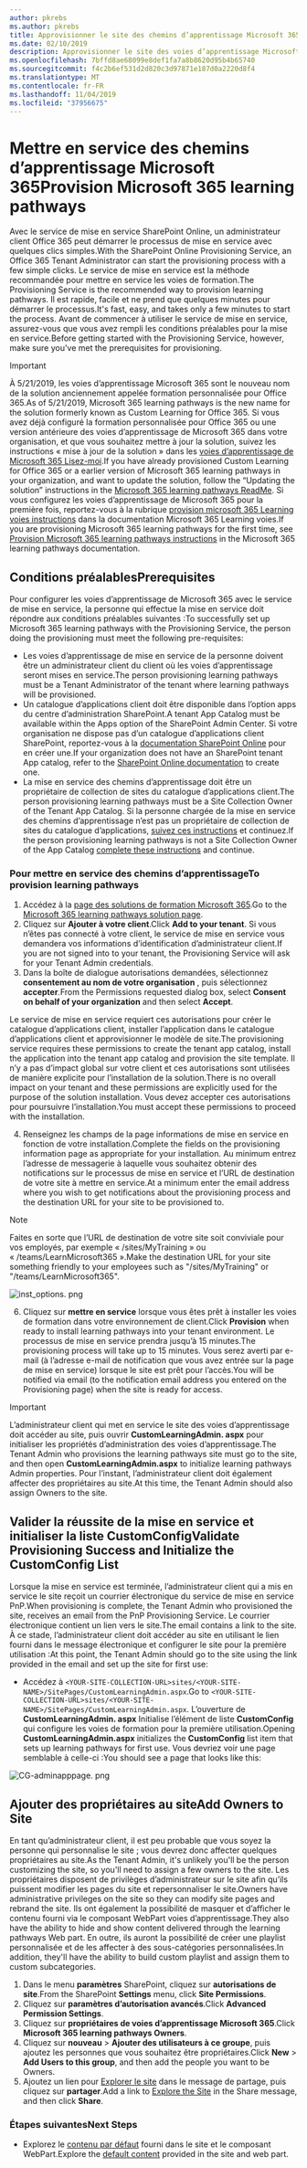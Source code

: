 ```yaml
---
author: pkrebs
ms.author: pkrebs
title: Approvisionner le site des chemins d’apprentissage Microsoft 365
ms.date: 02/10/2019
description: Approvisionner le site des voies d’apprentissage Microsoft 365 via le service de mise en service SharePoint
ms.openlocfilehash: 7bffd8ae68099e8def1fa7a8b8620d95b4b65740
ms.sourcegitcommit: f4c2b6ef531d2d820c3d97871e187d0a2220d8f4
ms.translationtype: MT
ms.contentlocale: fr-FR
ms.lasthandoff: 11/04/2019
ms.locfileid: "37956675"
---
```

# <a name="provision-microsoft-365-learning-pathways"></a><span data-ttu-id="7ea89-103">Mettre en service des chemins d’apprentissage Microsoft 365</span><span class="sxs-lookup"><span data-stu-id="7ea89-103">Provision Microsoft 365 learning pathways</span></span>

<span data-ttu-id="7ea89-104">Avec le service de mise en service SharePoint Online, un administrateur client Office 365 peut démarrer le processus de mise en service avec quelques clics simples.</span><span class="sxs-lookup"><span data-stu-id="7ea89-104">With the SharePoint Online Provisioning Service, an Office 365 Tenant Administrator can start the provisioning process with a few simple clicks.</span></span> <span data-ttu-id="7ea89-105">Le service de mise en service est la méthode recommandée pour mettre en service les voies de formation.</span><span class="sxs-lookup"><span data-stu-id="7ea89-105">The Provisioning Service is the recommended way to provision learning pathways.</span></span> <span data-ttu-id="7ea89-106">Il est rapide, facile et ne prend que quelques minutes pour démarrer le processus.</span><span class="sxs-lookup"><span data-stu-id="7ea89-106">It's fast, easy, and takes only a few minutes to start the process.</span></span> <span data-ttu-id="7ea89-107">Avant de commencer à utiliser le service de mise en service, assurez-vous que vous avez rempli les conditions préalables pour la mise en service.</span><span class="sxs-lookup"><span data-stu-id="7ea89-107">Before getting started with the Provisioning Service, however, make sure you've met the prerequisites for provisioning.</span></span>

> [!IMPORTANT]
> <span data-ttu-id="7ea89-108">À 5/21/2019, les voies d’apprentissage Microsoft 365 sont le nouveau nom de la solution anciennement appelée formation personnalisée pour Office 365.</span><span class="sxs-lookup"><span data-stu-id="7ea89-108">As of 5/21/2019, Microsoft 365 learning pathways is the new name for the solution formerly known as Custom Learning for Office 365.</span></span> <span data-ttu-id="7ea89-109">Si vous avez déjà configuré la formation personnalisée pour Office 365 ou une version antérieure des voies d’apprentissage de Microsoft 365 dans votre organisation, et que vous souhaitez mettre à jour la solution, suivez les instructions « mise à jour de la solution » dans les [voies d’apprentissage de Microsoft 365 Lisez-moi](https://github.com/pnp/custom-learning-office-365).</span><span class="sxs-lookup"><span data-stu-id="7ea89-109">If you have already provisioned Custom Learning for Office 365 or a earlier version of Microsoft 365 learning pathways in your organization, and want to update the solution, follow the “Updating the solution” instructions in the [Microsoft 365 learning pathways ReadMe](https://github.com/pnp/custom-learning-office-365).</span></span> <span data-ttu-id="7ea89-110">Si vous configurez les voies d’apprentissage de Microsoft 365 pour la première fois, reportez-vous à la rubrique [provision microsoft 365 Learning voies instructions]( https://docs.microsoft.com/en-us/office365/customlearning/custom_provision) dans la documentation Microsoft 365 Learning voies.</span><span class="sxs-lookup"><span data-stu-id="7ea89-110">If you are provisioning Microsoft 365 learning pathways for the first time, see [Provision Microsoft 365 learning pathways instructions]( https://docs.microsoft.com/en-us/office365/customlearning/custom_provision) in the Microsoft 365 learning pathways documentation.</span></span>  

## <a name="prerequisites"></a><span data-ttu-id="7ea89-111">Conditions préalables</span><span class="sxs-lookup"><span data-stu-id="7ea89-111">Prerequisites</span></span>
 
<span data-ttu-id="7ea89-112">Pour configurer les voies d’apprentissage de Microsoft 365 avec le service de mise en service, la personne qui effectue la mise en service doit répondre aux conditions préalables suivantes :</span><span class="sxs-lookup"><span data-stu-id="7ea89-112">To successfully set up Microsoft 365 learning pathways with the Provisioning Service, the person doing the provisioning must meet the following pre-requisites:</span></span> 
 
- <span data-ttu-id="7ea89-113">Les voies d’apprentissage de mise en service de la personne doivent être un administrateur client du client où les voies d’apprentissage seront mises en service.</span><span class="sxs-lookup"><span data-stu-id="7ea89-113">The person provisioning learning pathways must be a Tenant Administrator of the tenant where learning pathways will be provisioned.</span></span>  
- <span data-ttu-id="7ea89-114">Un catalogue d’applications client doit être disponible dans l’option apps du centre d’administration SharePoint.</span><span class="sxs-lookup"><span data-stu-id="7ea89-114">A tenant App Catalog must be available within the Apps option of the SharePoint Admin Center.</span></span> <span data-ttu-id="7ea89-115">Si votre organisation ne dispose pas d’un catalogue d’applications client SharePoint, reportez-vous à la [documentation SharePoint Online](https://docs.microsoft.com/en-us/sharepoint/use-app-catalog) pour en créer une.</span><span class="sxs-lookup"><span data-stu-id="7ea89-115">If your organization does not have an SharePoint tenant App catalog, refer to the [SharePoint Online documentation](https://docs.microsoft.com/en-us/sharepoint/use-app-catalog) to create one.</span></span>  
- <span data-ttu-id="7ea89-116">La mise en service des chemins d’apprentissage doit être un propriétaire de collection de sites du catalogue d’applications client.</span><span class="sxs-lookup"><span data-stu-id="7ea89-116">The person provisioning learning pathways must be a Site Collection Owner of the Tenant App Catalog.</span></span> <span data-ttu-id="7ea89-117">Si la personne chargée de la mise en service des chemins d’apprentissage n’est pas un propriétaire de collection de sites du catalogue d’applications, [suivez ces instructions](addappadmin.md) et continuez.</span><span class="sxs-lookup"><span data-stu-id="7ea89-117">If the person provisioning learning pathways is not a Site Collection Owner of the App Catalog [complete these instructions](addappadmin.md) and continue.</span></span> 

### <a name="to-provision-learning-pathways"></a><span data-ttu-id="7ea89-118">Pour mettre en service des chemins d’apprentissage</span><span class="sxs-lookup"><span data-stu-id="7ea89-118">To provision learning pathways</span></span>

1. <span data-ttu-id="7ea89-119">Accédez à la [page des solutions de formation Microsoft 365](https://provisioning.sharepointpnp.com/details/3df8bd55-b872-4c9d-88e3-6b2f05344239).</span><span class="sxs-lookup"><span data-stu-id="7ea89-119">Go to the [Microsoft 365 learning pathways solution page](https://provisioning.sharepointpnp.com/details/3df8bd55-b872-4c9d-88e3-6b2f05344239).</span></span>
2. <span data-ttu-id="7ea89-120">Cliquez sur **Ajouter à votre client**.</span><span class="sxs-lookup"><span data-stu-id="7ea89-120">Click **Add to your tenant**.</span></span> <span data-ttu-id="7ea89-121">Si vous n’êtes pas connecté à votre client, le service de mise en service vous demandera vos informations d’identification d’administrateur client.</span><span class="sxs-lookup"><span data-stu-id="7ea89-121">If you are not signed into to your tenant, the Provisioning Service will ask for your Tenant Admin credentials.</span></span> 
3. <span data-ttu-id="7ea89-122">Dans la boîte de dialogue autorisations demandées, sélectionnez **consentement au nom de votre organisation** , puis sélectionnez **accepter**.</span><span class="sxs-lookup"><span data-stu-id="7ea89-122">From the Permissions requested dialog box, select **Consent on behalf of your organization** and then select **Accept**.</span></span>

<span data-ttu-id="7ea89-123">Le service de mise en service requiert ces autorisations pour créer le catalogue d’applications client, installer l’application dans le catalogue d’applications client et approvisionner le modèle de site.</span><span class="sxs-lookup"><span data-stu-id="7ea89-123">The provisioning service requires these permissions to create the tenant app catalog, install the application into the tenant app catalog and provision the site template.</span></span> <span data-ttu-id="7ea89-124">Il n’y a pas d’impact global sur votre client et ces autorisations sont utilisées de manière explicite pour l’installation de la solution.</span><span class="sxs-lookup"><span data-stu-id="7ea89-124">There is no overall impact on your tenant and these permissions are explicitly used for the purpose of the solution installation.</span></span> <span data-ttu-id="7ea89-125">Vous devez accepter ces autorisations pour poursuivre l’installation.</span><span class="sxs-lookup"><span data-stu-id="7ea89-125">You must accept these permissions to proceed with the installation.</span></span>

4. <span data-ttu-id="7ea89-126">Renseignez les champs de la page informations de mise en service en fonction de votre installation.</span><span class="sxs-lookup"><span data-stu-id="7ea89-126">Complete the fields on the provisioning information page as appropriate for your installation.</span></span> <span data-ttu-id="7ea89-127">Au minimum entrez l’adresse de messagerie à laquelle vous souhaitez obtenir des notifications sur le processus de mise en service et l’URL de destination de votre site à mettre en service.</span><span class="sxs-lookup"><span data-stu-id="7ea89-127">At a minimum enter the email address where you wish to get notifications about the provisioning process and the destination URL for your site to be provisioned to.</span></span>  
> [!NOTE]
> <span data-ttu-id="7ea89-128">Faites en sorte que l’URL de destination de votre site soit conviviale pour vos employés, par exemple « /sites/MyTraining » ou « /teams/LearnMicrosoft365 ».</span><span class="sxs-lookup"><span data-stu-id="7ea89-128">Make the destination URL for your site something friendly to your employees such as "/sites/MyTraining" or "/teams/LearnMicrosoft365".</span></span>

![inst_options. png](media/inst_options.png)

6. <span data-ttu-id="7ea89-130">Cliquez sur **mettre en service** lorsque vous êtes prêt à installer les voies de formation dans votre environnement de client.</span><span class="sxs-lookup"><span data-stu-id="7ea89-130">Click **Provision** when ready to install learning pathways into your tenant environment.</span></span>  <span data-ttu-id="7ea89-131">Le processus de mise en service prendra jusqu’à 15 minutes.</span><span class="sxs-lookup"><span data-stu-id="7ea89-131">The provisioning process will take up to 15 minutes.</span></span> <span data-ttu-id="7ea89-132">Vous serez averti par e-mail (à l’adresse e-mail de notification que vous avez entrée sur la page de mise en service) lorsque le site est prêt pour l’accès.</span><span class="sxs-lookup"><span data-stu-id="7ea89-132">You will be notified via email (to the notification email address you entered on the Provisioning page) when the site is ready for access.</span></span> 

> [!IMPORTANT]
> <span data-ttu-id="7ea89-133">L’administrateur client qui met en service le site des voies d’apprentissage doit accéder au site, puis ouvrir **CustomLearningAdmin. aspx** pour initialiser les propriétés d’administration des voies d’apprentissage.</span><span class="sxs-lookup"><span data-stu-id="7ea89-133">The Tenant Admin who provisions the learning pathways site must go to the site, and then open **CustomLearningAdmin.aspx** to initialize learning pathways Admin properties.</span></span> <span data-ttu-id="7ea89-134">Pour l’instant, l’administrateur client doit également affecter des propriétaires au site.</span><span class="sxs-lookup"><span data-stu-id="7ea89-134">At this time, the Tenant Admin should also assign Owners to the site.</span></span> 

## <a name="validate-provisioning-success-and-initialize-the-customconfig-list"></a><span data-ttu-id="7ea89-135">Valider la réussite de la mise en service et initialiser la liste CustomConfig</span><span class="sxs-lookup"><span data-stu-id="7ea89-135">Validate Provisioning Success and Initialize the CustomConfig List</span></span>

<span data-ttu-id="7ea89-136">Lorsque la mise en service est terminée, l’administrateur client qui a mis en service le site reçoit un courrier électronique du service de mise en service PnP.</span><span class="sxs-lookup"><span data-stu-id="7ea89-136">When provisioning is complete, the Tenant Admin who provisioned the site, receives an email from the PnP Provisioning Service.</span></span> <span data-ttu-id="7ea89-137">Le courrier électronique contient un lien vers le site.</span><span class="sxs-lookup"><span data-stu-id="7ea89-137">The email contains a link to the site.</span></span> <span data-ttu-id="7ea89-138">À ce stade, l’administrateur client doit accéder au site en utilisant le lien fourni dans le message électronique et configurer le site pour la première utilisation :</span><span class="sxs-lookup"><span data-stu-id="7ea89-138">At this point, the Tenant Admin should go to the site using the link provided in the email and set up the site for first use:</span></span>

- <span data-ttu-id="7ea89-139">Accédez à `<YOUR-SITE-COLLECTION-URL>sites/<YOUR-SITE-NAME>/SitePages/CustomLearningAdmin.aspx`.</span><span class="sxs-lookup"><span data-stu-id="7ea89-139">Go to `<YOUR-SITE-COLLECTION-URL>sites/<YOUR-SITE-NAME>/SitePages/CustomLearningAdmin.aspx`.</span></span> <span data-ttu-id="7ea89-140">L’ouverture de **CustomLearningAdmin. aspx** Initialise l’élément de liste **CustomConfig** qui configure les voies de formation pour la première utilisation.</span><span class="sxs-lookup"><span data-stu-id="7ea89-140">Opening **CustomLearningAdmin.aspx** initializes the **CustomConfig** list item that sets up learning pathways for first use.</span></span> <span data-ttu-id="7ea89-141">Vous devriez voir une page semblable à celle-ci :</span><span class="sxs-lookup"><span data-stu-id="7ea89-141">You should see a page that looks like this:</span></span>

![CG-adminapppage. png](media/cg-adminapppage.png)

## <a name="add-owners-to-site"></a><span data-ttu-id="7ea89-143">Ajouter des propriétaires au site</span><span class="sxs-lookup"><span data-stu-id="7ea89-143">Add Owners to Site</span></span>
<span data-ttu-id="7ea89-144">En tant qu’administrateur client, il est peu probable que vous soyez la personne qui personnalise le site ; vous devrez donc affecter quelques propriétaires au site.</span><span class="sxs-lookup"><span data-stu-id="7ea89-144">As the Tenant Admin, it's unlikely you'll be the person customizing the site, so you'll need to assign a few owners to the site.</span></span> <span data-ttu-id="7ea89-145">Les propriétaires disposent de privilèges d’administrateur sur le site afin qu’ils puissent modifier les pages du site et repersonnaliser le site.</span><span class="sxs-lookup"><span data-stu-id="7ea89-145">Owners have administrative privileges on the site so they can modify site pages and rebrand the site.</span></span> <span data-ttu-id="7ea89-146">Ils ont également la possibilité de masquer et d’afficher le contenu fourni via le composant WebPart voies d’apprentissage.</span><span class="sxs-lookup"><span data-stu-id="7ea89-146">They also have the ability to hide and show content delivered through the learning pathways Web part.</span></span> <span data-ttu-id="7ea89-147">En outre, ils auront la possibilité de créer une playlist personnalisée et de les affecter à des sous-catégories personnalisées.</span><span class="sxs-lookup"><span data-stu-id="7ea89-147">In addition, they'll have the ability to build custom playlist and assign them to custom subcategories.</span></span>  

1. <span data-ttu-id="7ea89-148">Dans le menu **paramètres** SharePoint, cliquez sur **autorisations de site**.</span><span class="sxs-lookup"><span data-stu-id="7ea89-148">From the SharePoint **Settings** menu, click **Site Permissions**.</span></span>
2. <span data-ttu-id="7ea89-149">Cliquez sur **paramètres d’autorisation avancés**.</span><span class="sxs-lookup"><span data-stu-id="7ea89-149">Click **Advanced Permission Settings**.</span></span>
3. <span data-ttu-id="7ea89-150">Cliquez sur **propriétaires de voies d’apprentissage Microsoft 365**.</span><span class="sxs-lookup"><span data-stu-id="7ea89-150">Click **Microsoft 365 learning pathways Owners**.</span></span>
4. <span data-ttu-id="7ea89-151">Cliquez sur **nouveau** > **Ajouter des utilisateurs à ce groupe**, puis ajoutez les personnes que vous souhaitez être propriétaires.</span><span class="sxs-lookup"><span data-stu-id="7ea89-151">Click **New** > **Add Users to this group**, and then add the people you want to be Owners.</span></span> 
5. <span data-ttu-id="7ea89-152">Ajoutez un lien pour [Explorer le site](custom_exploresite.md) dans le message de partage, puis cliquez sur **partager**.</span><span class="sxs-lookup"><span data-stu-id="7ea89-152">Add a link to [Explore the Site](custom_exploresite.md) in the Share message, and then click **Share**.</span></span>

### <a name="next-steps"></a><span data-ttu-id="7ea89-153">Étapes suivantes</span><span class="sxs-lookup"><span data-stu-id="7ea89-153">Next Steps</span></span>
- <span data-ttu-id="7ea89-154">Explorez le [contenu par défaut](custom_exploresite.md) fourni dans le site et le composant WebPart.</span><span class="sxs-lookup"><span data-stu-id="7ea89-154">Explore the [default content](custom_exploresite.md) provided in the site and web part.</span></span>
